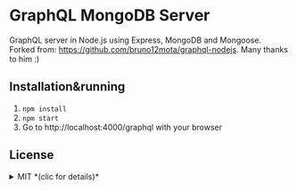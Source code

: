 # GraphQL MongoDB Server

GraphQL server in Node.js using Express, MongoDB and Mongoose.  
Forked from: https://github.com/bruno12mota/graphql-nodejs. Many thanks to him :)

## Installation&running

1. `npm install`
2. `npm start`
3. Go to http://localhost:4000/graphql with your browser

## License

<details>
  <summary>MIT *(clic for details)*</summary>
  The MIT License (MIT) Copyright (c)

  Permission is hereby granted, free of charge, to any person obtaining a copy of this software and associated documentation files (the "Software"), to deal in the Software without restriction, including without limitation the rights to use, copy, modify, merge, publish, distribute, sublicense, and/or sell copies of the Software, and to permit persons to whom the Software is furnished to do so, subject to the following conditions:

  The above copyright notice and this permission notice shall be included in all copies or substantial portions of the Software.

  THE SOFTWARE IS PROVIDED "AS IS", WITHOUT WARRANTY OF ANY KIND, EXPRESS OR IMPLIED, INCLUDING BUT NOT LIMITED TO THE WARRANTIES OF MERCHANTABILITY, FITNESS FOR A PARTICULAR PURPOSE AND NONINFRINGEMENT. IN NO EVENT SHALL THE AUTHORS OR COPYRIGHT HOLDERS BE LIABLE FOR ANY CLAIM, DAMAGES OR OTHER LIABILITY, WHETHER IN AN ACTION OF CONTRACT, TORT OR OTHERWISE, ARISING FROM, OUT OF OR IN CONNECTION WITH THE SOFTWARE OR THE USE OR OTHER DEALINGS IN THE SOFTWARE.
</details>
